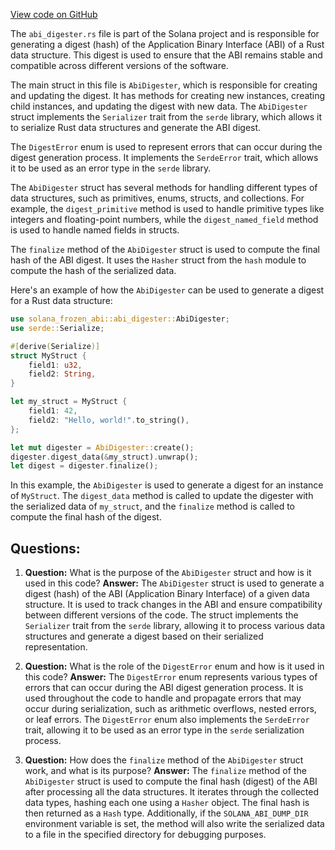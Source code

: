 [View code on GitHub](https://github.com/solana-labs/solana/blob/master/frozen-abi/src/abi_digester.rs)

The `abi_digester.rs` file is part of the Solana project and is responsible for generating a digest (hash) of the Application Binary Interface (ABI) of a Rust data structure. This digest is used to ensure that the ABI remains stable and compatible across different versions of the software.

The main struct in this file is `AbiDigester`, which is responsible for creating and updating the digest. It has methods for creating new instances, creating child instances, and updating the digest with new data. The `AbiDigester` struct implements the `Serializer` trait from the `serde` library, which allows it to serialize Rust data structures and generate the ABI digest.

The `DigestError` enum is used to represent errors that can occur during the digest generation process. It implements the `SerdeError` trait, which allows it to be used as an error type in the `serde` library.

The `AbiDigester` struct has several methods for handling different types of data structures, such as primitives, enums, structs, and collections. For example, the `digest_primitive` method is used to handle primitive types like integers and floating-point numbers, while the `digest_named_field` method is used to handle named fields in structs.

The `finalize` method of the `AbiDigester` struct is used to compute the final hash of the ABI digest. It uses the `Hasher` struct from the `hash` module to compute the hash of the serialized data.

Here's an example of how the `AbiDigester` can be used to generate a digest for a Rust data structure:

```rust
use solana_frozen_abi::abi_digester::AbiDigester;
use serde::Serialize;

#[derive(Serialize)]
struct MyStruct {
    field1: u32,
    field2: String,
}

let my_struct = MyStruct {
    field1: 42,
    field2: "Hello, world!".to_string(),
};

let mut digester = AbiDigester::create();
digester.digest_data(&my_struct).unwrap();
let digest = digester.finalize();
```

In this example, the `AbiDigester` is used to generate a digest for an instance of `MyStruct`. The `digest_data` method is called to update the digester with the serialized data of `my_struct`, and the `finalize` method is called to compute the final hash of the digest.
## Questions: 
 1. **Question:** What is the purpose of the `AbiDigester` struct and how is it used in this code?
   **Answer:** The `AbiDigester` struct is used to generate a digest (hash) of the ABI (Application Binary Interface) of a given data structure. It is used to track changes in the ABI and ensure compatibility between different versions of the code. The struct implements the `Serializer` trait from the `serde` library, allowing it to process various data structures and generate a digest based on their serialized representation.

2. **Question:** What is the role of the `DigestError` enum and how is it used in this code?
   **Answer:** The `DigestError` enum represents various types of errors that can occur during the ABI digest generation process. It is used throughout the code to handle and propagate errors that may occur during serialization, such as arithmetic overflows, nested errors, or leaf errors. The `DigestError` enum also implements the `SerdeError` trait, allowing it to be used as an error type in the `serde` serialization process.

3. **Question:** How does the `finalize` method of the `AbiDigester` struct work, and what is its purpose?
   **Answer:** The `finalize` method of the `AbiDigester` struct is used to compute the final hash (digest) of the ABI after processing all the data structures. It iterates through the collected data types, hashing each one using a `Hasher` object. The final hash is then returned as a `Hash` type. Additionally, if the `SOLANA_ABI_DUMP_DIR` environment variable is set, the method will also write the serialized data to a file in the specified directory for debugging purposes.